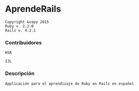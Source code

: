 # AprendeRails
	Copyright &copy 2015
	Ruby v. 2.2.0
	Rails v. 4.2.1

### Contribuidores

	HSR

	IJL

### Descripción
	
	Applicación para el aprendizaje de Ruby on Rails en español
